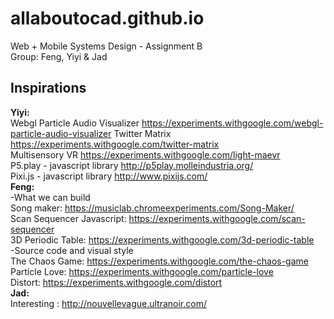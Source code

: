 # allaboutocad.github.io
Web + Mobile Systems Design - Assignment B  
Group: Feng, Yiyi & Jad  

## Inspirations  
**Yiyi:**  
Webgl Particle Audio Visualizer https://experiments.withgoogle.com/webgl-particle-audio-visualizer
Twitter Matrix
https://experiments.withgoogle.com/twitter-matrix  
Multisensory VR
https://experiments.withgoogle.com/light-maevr  
P5.play - javascript library
http://p5play.molleindustria.org/  
Pixi.js - javascript library
http://www.pixijs.com/  
**Feng:**  
-What we can build  
Song maker: https://musiclab.chromeexperiments.com/Song-Maker/  
Scan Sequencer Javascript: https://experiments.withgoogle.com/scan-sequencer  
3D Periodic Table: https://experiments.withgoogle.com/3d-periodic-table   
-Source code and visual style  
The Chaos Game: https://experiments.withgoogle.com/the-chaos-game  
Particle Love: https://experiments.withgoogle.com/particle-love  
Distort: https://experiments.withgoogle.com/distort  
**Jad:**  
Interesting : http://nouvellevague.ultranoir.com/